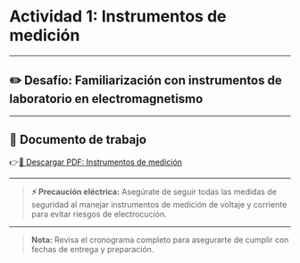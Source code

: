 # Actividad 1: Instrumentos de medición

---

## ✏️ Desafío: Familiarización con instrumentos de laboratorio en electromagnetismo

---

## 📄 Documento de trabajo

👉[📎 Descargar PDF: Instrumentos de medición](../FIEM/MeasuringInstruments.pdf)

---

> **⚡ Precaución eléctrica:** Asegúrate de seguir todas las medidas de seguridad al manejar instrumentos de medición de voltaje y corriente para evitar riesgos de electrocución.

---

> **Nota:** Revisa el cronograma completo para asegurarte de cumplir con fechas de entrega y preparación.
